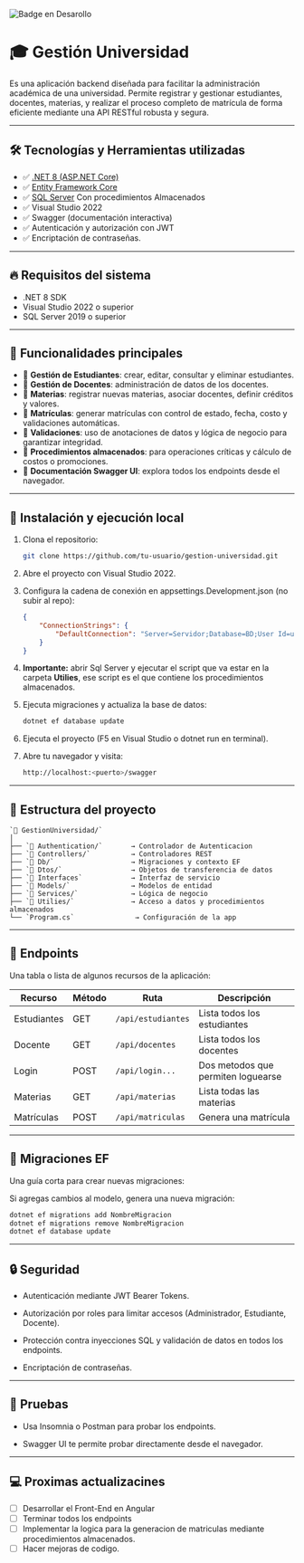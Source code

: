  ![Badge en Desarollo](https://img.shields.io/badge/STATUS-EN%20DESAROLLO-green)
# 🎓 Gestión Universidad

Es una aplicación backend diseñada para facilitar la administración académica de una universidad. Permite registrar y gestionar estudiantes, docentes, materias, y realizar el proceso completo de matrícula de forma eficiente mediante una API RESTful robusta y segura.

---

## 🛠️ Tecnologías y Herramientas utilizadas

- ✅ [.NET 8 (ASP.NET Core)](https://learn.microsoft.com/en-us/aspnet/core/introduction-to-aspnet-core)
- ✅ [Entity Framework Core](https://learn.microsoft.com/en-us/ef/core/)
- ✅ [SQL Server](https://www.microsoft.com/sql-server/) Con procedimientos Almacenados
- ✅ Visual Studio 2022
- ✅ Swagger (documentación interactiva)
- ✅ Autenticación y autorización con JWT
- ✅ Encriptación de contraseñas.

---

## 🔥 Requisitos del sistema

- .NET 8 SDK
- Visual Studio 2022 o superior
- SQL Server 2019 o superior
---

## 🧩 Funcionalidades principales

- 🔹 **Gestión de Estudiantes**: crear, editar, consultar y eliminar estudiantes.
- 🔹 **Gestión de Docentes**: administración de datos de los docentes.
- 🔹 **Materias**: registrar nuevas materias, asociar docentes, definir créditos y valores.
- 🔹 **Matrículas**: generar matrículas con control de estado, fecha, costo y validaciones automáticas.
- 🔹 **Validaciones**: uso de anotaciones de datos y lógica de negocio para garantizar integridad.
- 🔹 **Procedimientos almacenados**: para operaciones críticas y cálculo de costos o promociones.
- 🔹 **Documentación Swagger UI**: explora todos los endpoints desde el navegador.

---

## 🚀 Instalación y ejecución local

1. Clona el repositorio:
   ```bash
   git clone https://github.com/tu-usuario/gestion-universidad.git
   ```
2. Abre el proyecto con Visual Studio 2022.
3. Configura la cadena de conexión en appsettings.Development.json (no subir al repo):
    ```json
    {
        "ConnectionStrings": {
            "DefaultConnection": "Server=Servidor;Database=BD;User Id=usuario;Password=Contraseña; TrustServerCertificate=true"
        }
    }
    ```
4. **Importante:** abrir Sql Server y ejecutar el script que va estar en la carpeta **Utilies**, ese script es el que contiene los procedimientos almacenados.
5. Ejecuta migraciones y actualiza la base de datos:
    ```bash
    dotnet ef database update
    ```
6. Ejecuta el proyecto (F5 en Visual Studio o dotnet run en terminal).

7. Abre tu navegador y visita:

 
    ```bash
    http://localhost:<puerto>/swagger
    ```
---
## 📁 Estructura del proyecto
```plaintext
`📁 GestionUniversidad/`
│
├── `📁 Authentication/`       → Controlador de Autenticacion
├── `📁 Controllers/`          → Controladores REST
├── `📁 Db/`                   → Migraciones y contexto EF
├── `📁 Dtos/`                 → Objetos de transferencia de datos
├── `📁 Interfaces`            → Interfaz de servicio
├── `📁 Models/`               → Modelos de entidad
├── `📁 Services/`             → Lógica de negocio
├── `📁 Utilies/`              → Acceso a datos y procedimientos almacenados
└── `Program.cs`               → Configuración de la app
```
---

## 🔁 Endpoints
Una tabla o lista de algunos recursos de la aplicación:

| Recurso     | Método | Ruta                         | Descripción                          |
|-------------|--------|------------------------------|--------------------------------------|
| Estudiantes | GET    | `/api/estudiantes`           | Lista todos los estudiantes          |
| Docente     | GET   | `/api/docentes`               | Lista todos los docentes             |
| Login    | POST    | `/api/login...`                | Dos metodos que permiten loguearse            |
| Materias    | GET   | `/api/materias`              | Lista todas las materias   |
| Matrículas  | POST   | `/api/matriculas`            | Genera una matrícula                 |
---

## 🔄 Migraciones EF

Una guía corta para crear nuevas migraciones:

Si agregas cambios al modelo, genera una nueva migración:

```bash
dotnet ef migrations add NombreMigracion
dotnet ef migrations remove NombreMigracion
dotnet ef database update
```

---
## 🔒 Seguridad

- Autenticación mediante JWT Bearer Tokens.

- Autorización por roles para limitar accesos (Administrador, Estudiante, Docente).

- Protección contra inyecciones SQL y validación de datos en todos los endpoints.
- Encriptación de contraseñas.

---
## 📌 Pruebas

- Usa Insomnia o Postman para probar los endpoints.

- Swagger UI te permite probar directamente desde el navegador.

---

## 💻 Proximas actualizacines
- [ ] Desarrollar el Front-End en Angular
- [ ] Terminar todos los endpoints
- [ ] Implementar la logica para la generacion de matriculas mediante procedimientos almacenados.
- [ ] Hacer mejoras de codigo.